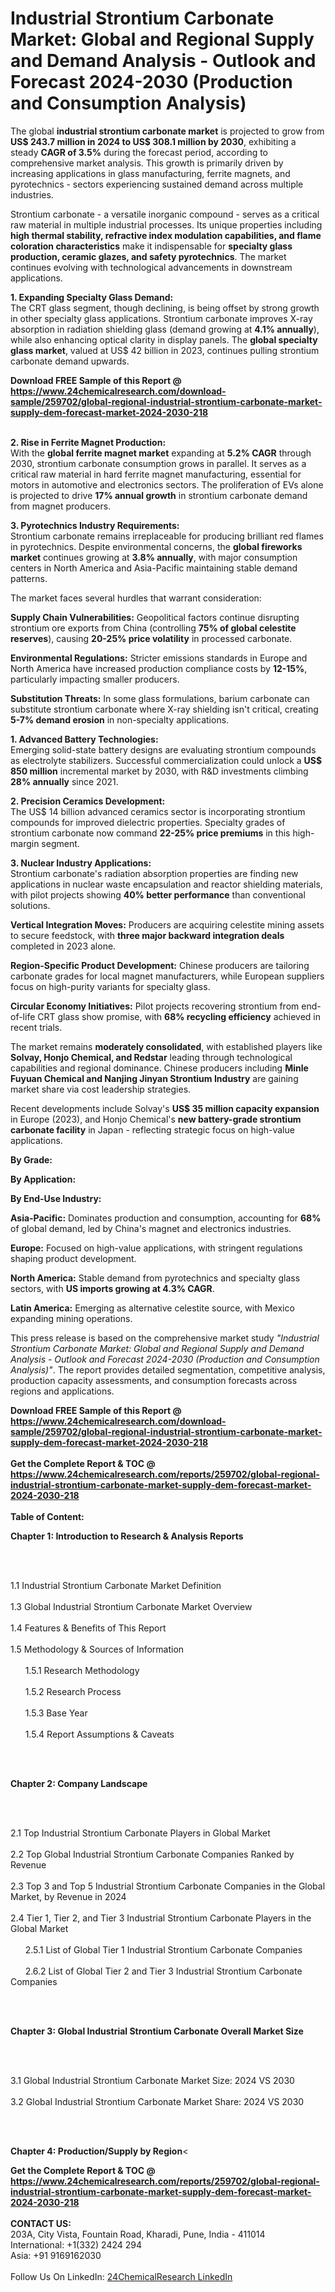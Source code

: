 <h1>Industrial Strontium Carbonate Market: Global and Regional Supply and Demand Analysis - Outlook and Forecast 2024-2030 (Production and Consumption Analysis)</h1><p>The global <strong>industrial strontium carbonate market</strong> is projected to grow from <strong>US$ 243.7 million in 2024 to US$ 308.1 million by 2030</strong>, exhibiting a steady <strong>CAGR of 3.5%</strong> during the forecast period, according to comprehensive market analysis. This growth is primarily driven by increasing applications in glass manufacturing, ferrite magnets, and pyrotechnics - sectors experiencing sustained demand across multiple industries.</p><p>Strontium carbonate - a versatile inorganic compound - serves as a critical raw material in multiple industrial processes. Its unique properties including <strong>high thermal stability, refractive index modulation capabilities, and flame coloration characteristics</strong> make it indispensable for <strong>specialty glass production, ceramic glazes, and safety pyrotechnics</strong>. The market continues evolving with technological advancements in downstream applications.</p><p><strong>1. Expanding Specialty Glass Demand:</strong><br>
The CRT glass segment, though declining, is being offset by strong growth in other specialty glass applications. Strontium carbonate improves X-ray absorption in radiation shielding glass (demand growing at <strong>4.1% annually</strong>), while also enhancing optical clarity in display panels. The <strong>global specialty glass market</strong>, valued at US$ 42 billion in 2023, continues pulling strontium carbonate demand upwards.</p><div><b>Download FREE Sample of this Report @ 
            <a href="https://www.24chemicalresearch.com/download-sample/259702/global-regional-industrial-strontium-carbonate-market-supply-dem-forecast-market-2024-2030-218">
            https://www.24chemicalresearch.com/download-sample/259702/global-regional-industrial-strontium-carbonate-market-supply-dem-forecast-market-2024-2030-218</a></b></div><br><p><strong>2. Rise in Ferrite Magnet Production:</strong><br>
With the <strong>global ferrite magnet market</strong> expanding at <strong>5.2% CAGR</strong> through 2030, strontium carbonate consumption grows in parallel. It serves as a critical raw material in hard ferrite magnet manufacturing, essential for motors in automotive and electronics sectors. The proliferation of EVs alone is projected to drive <strong>17% annual growth</strong> in strontium carbonate demand from magnet producers.</p><p><strong>3. Pyrotechnics Industry Requirements:</strong><br>
Strontium carbonate remains irreplaceable for producing brilliant red flames in pyrotechnics. Despite environmental concerns, the <strong>global fireworks market</strong> continues growing at <strong>3.8% annually</strong>, with major consumption centers in North America and Asia-Pacific maintaining stable demand patterns.</p><p>The market faces several hurdles that warrant consideration:</p><p><strong>Supply Chain Vulnerabilities:</strong> Geopolitical factors continue disrupting strontium ore exports from China (controlling <strong>75% of global celestite reserves</strong>), causing <strong>20-25% price volatility</strong> in processed carbonate.</p><p><strong>Environmental Regulations:</strong> Stricter emissions standards in Europe and North America have increased production compliance costs by <strong>12-15%</strong>, particularly impacting smaller producers.</p><p><strong>Substitution Threats:</strong> In some glass formulations, barium carbonate can substitute strontium carbonate where X-ray shielding isn't critical, creating <strong>5-7% demand erosion</strong> in non-specialty applications.</p><p><strong>1. Advanced Battery Technologies:</strong><br>
Emerging solid-state battery designs are evaluating strontium compounds as electrolyte stabilizers. Successful commercialization could unlock a <strong>US$ 850 million</strong> incremental market by 2030, with R&amp;D investments climbing <strong>28% annually</strong> since 2021.</p><p><strong>2. Precision Ceramics Development:</strong><br>
The US$ 14 billion advanced ceramics sector is incorporating strontium compounds for improved dielectric properties. Specialty grades of strontium carbonate now command <strong>22-25% price premiums</strong> in this high-margin segment.</p><p><strong>3. Nuclear Industry Applications:</strong><br>
Strontium carbonate's radiation absorption properties are finding new applications in nuclear waste encapsulation and reactor shielding materials, with pilot projects showing <strong>40% better performance</strong> than conventional solutions.</p><p><strong>Vertical Integration Moves:</strong> Producers are acquiring celestite mining assets to secure feedstock, with <strong>three major backward integration deals</strong> completed in 2023 alone.</p><p><strong>Region-Specific Product Development:</strong> Chinese producers are tailoring carbonate grades for local magnet manufacturers, while European suppliers focus on high-purity variants for specialty glass.</p><p><strong>Circular Economy Initiatives:</strong> Pilot projects recovering strontium from end-of-life CRT glass show promise, with <strong>68% recycling efficiency</strong> achieved in recent trials.</p><p>The market remains <strong>moderately consolidated</strong>, with established players like <strong>Solvay, Honjo Chemical, and Redstar</strong> leading through technological capabilities and regional dominance. Chinese producers including <strong>Minle Fuyuan Chemical and Nanjing Jinyan Strontium Industry</strong> are gaining market share via cost leadership strategies.</p><p>Recent developments include Solvay's <strong>US$ 35 million capacity expansion</strong> in Europe (2023), and Honjo Chemical's <strong>new battery-grade strontium carbonate facility</strong> in Japan - reflecting strategic focus on high-value applications.</p><p><strong>By Grade:</strong></p><p><strong>By Application:</strong></p><p><strong>By End-Use Industry:</strong></p><p><strong>Asia-Pacific:</strong> Dominates production and consumption, accounting for <strong>68%</strong> of global demand, led by China's magnet and electronics industries.</p><p><strong>Europe:</strong> Focused on high-value applications, with stringent regulations shaping product development.</p><p><strong>North America:</strong> Stable demand from pyrotechnics and specialty glass sectors, with <strong>US imports growing at 4.3% CAGR</strong>.</p><p><strong>Latin America:</strong> Emerging as alternative celestite source, with Mexico expanding mining operations.</p><p>This press release is based on the comprehensive market study <em>"Industrial Strontium Carbonate Market: Global and Regional Supply and Demand Analysis - Outlook and Forecast 2024-2030 (Production and Consumption Analysis)"</em>. The report provides detailed segmentation, competitive analysis, production capacity assessments, and consumption forecasts across regions and applications.</p><div><b>Download FREE Sample of this Report @ 
            <a href="https://www.24chemicalresearch.com/download-sample/259702/global-regional-industrial-strontium-carbonate-market-supply-dem-forecast-market-2024-2030-218">
            https://www.24chemicalresearch.com/download-sample/259702/global-regional-industrial-strontium-carbonate-market-supply-dem-forecast-market-2024-2030-218</a></b></div><br><div><b>Get the Complete Report & TOC @ 
            <a href="https://www.24chemicalresearch.com/reports/259702/global-regional-industrial-strontium-carbonate-market-supply-dem-forecast-market-2024-2030-218">
            https://www.24chemicalresearch.com/reports/259702/global-regional-industrial-strontium-carbonate-market-supply-dem-forecast-market-2024-2030-218</a></b></div><br>
            <b>Table of Content:</b><p><p><strong>Chapter 1: Introduction to Research &amp; Analysis Reports</strong></p><br />
<br />
<p>1.1 Industrial Strontium Carbonate Market Definition<br /><br />
1.3 Global Industrial Strontium Carbonate Market Overview<br /><br />
1.4 Features &amp; Benefits of This Report<br /><br />
1.5 Methodology &amp; Sources of Information<br /><br />
&nbsp;&nbsp;&nbsp;&nbsp;&nbsp; 1.5.1 Research Methodology<br /><br />
&nbsp;&nbsp;&nbsp;&nbsp;&nbsp; 1.5.2 Research Process<br /><br />
&nbsp;&nbsp;&nbsp;&nbsp;&nbsp; 1.5.3 Base Year<br /><br />
&nbsp;&nbsp;&nbsp;&nbsp;&nbsp; 1.5.4 Report Assumptions &amp; Caveats</p><br />
<br />
<p><strong>Chapter 2: Company Landscape</strong></p><br />
<br />
<p>2.1 Top Industrial Strontium Carbonate Players in Global Market<br /><br />
2.2 Top Global Industrial Strontium Carbonate Companies Ranked by Revenue<br /><br />
2.3 Top 3 and Top 5 Industrial Strontium Carbonate Companies in the Global Market, by Revenue in 2024<br /><br />
2.4 Tier 1, Tier 2, and Tier 3 Industrial Strontium Carbonate Players in the Global Market<br /><br />
&nbsp;&nbsp;&nbsp;&nbsp;&nbsp; 2.5.1 List of Global Tier 1 Industrial Strontium Carbonate Companies<br /><br />
&nbsp;&nbsp;&nbsp;&nbsp;&nbsp; 2.6.2 List of Global Tier 2 and Tier 3 Industrial Strontium Carbonate Companies</p><br />
<br />
<p><strong>Chapter 3: Global Industrial Strontium Carbonate Overall Market Size</strong></p><br />
<br />
<p>3.1 Global Industrial Strontium Carbonate Market Size: 2024 VS 2030<br /><br />
3.2 Global Industrial Strontium Carbonate Market Share: 2024 VS 2030</p><br />
<br />
<p><strong>Chapter 4: Production/Supply by Region</strong><</p><div><b>Get the Complete Report & TOC @ 
            <a href="https://www.24chemicalresearch.com/reports/259702/global-regional-industrial-strontium-carbonate-market-supply-dem-forecast-market-2024-2030-218">
            https://www.24chemicalresearch.com/reports/259702/global-regional-industrial-strontium-carbonate-market-supply-dem-forecast-market-2024-2030-218</a></b></div><br><b>CONTACT US:</b><br>
            203A, City Vista, Fountain Road, Kharadi, Pune, India - 411014<br>
            International: +1(332) 2424 294<br>
            Asia: +91 9169162030 <br><br>
            Follow Us On LinkedIn: <a href="https://www.linkedin.com/company/24chemicalresearch/">24ChemicalResearch LinkedIn</a>